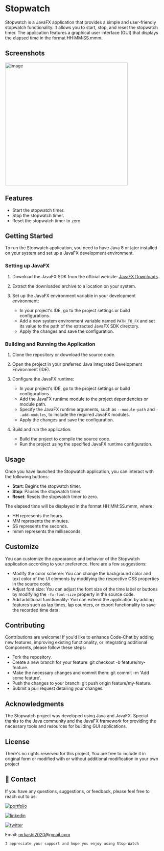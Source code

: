 # Stopwatch

Stopwatch is a JavaFX application that provides a simple and user-friendly stopwatch functionality. It allows you to start, stop, and reset the stopwatch timer. The application features a graphical user interface (GUI) that displays the elapsed time in the format HH:MM:SS.mmm.

## Screenshots

<img width="400" alt="image" src="https://github.com/KashifKhaan/Stop-Watch-JavaFX/assets/88695658/a3b8c990-a5df-4767-9aff-e1d6ecef03f4">

## Features

- Start the stopwatch timer.
- Stop the stopwatch timer.
- Reset the stopwatch timer to zero.

## Getting Started

To run the Stopwatch application, you need to have Java 8 or later installed on your system and set up a JavaFX development environment.

### Setting up JavaFX

1. Download the JavaFX SDK from the official website: [JavaFX Downloads](https://gluonhq.com/products/javafx/).

2. Extract the downloaded archive to a location on your system.

3. Set up the JavaFX environment variable in your development environment:
   - In your project's IDE, go to the project settings or build configurations.
   - Add a new system environment variable named `PATH_TO_FX` and set its value to the path of the extracted JavaFX SDK directory.
   - Apply the changes and save the configuration.

### Building and Running the Application

1. Clone the repository or download the source code.

2. Open the project in your preferred Java Integrated Development Environment (IDE).

3. Configure the JavaFX runtime:
   - In your project's IDE, go to the project settings or build configurations.
   - Add the JavaFX runtime module to the project dependencies or module path.
   - Specify the JavaFX runtime arguments, such as `--module-path` and `--add-modules`, to include the required JavaFX modules.
   - Apply the changes and save the configuration.

4. Build and run the application:
   - Build the project to compile the source code.
   - Run the project using the specified JavaFX runtime configuration.

## Usage

Once you have launched the Stopwatch application, you can interact with the following buttons:

- **Start**: Begins the stopwatch timer.
- **Stop**: Pauses the stopwatch timer.
- **Reset**: Resets the stopwatch timer to zero.

The elapsed time will be displayed in the format HH:MM:SS.mmm, where:
- HH represents the hours.
- MM represents the minutes.
- SS represents the seconds.
- mmm represents the milliseconds.

## Customize

You can customize the appearance and behavior of the Stopwatch application according to your preference. Here are a few suggestions:

- Modify the color scheme: You can change the background color and text color of the UI elements by modifying the respective CSS properties in the source code.
- Adjust font size: You can adjust the font size of the time label or buttons by modifying the `-fx-font-size` property in the source code.
- Add additional functionality: You can extend the application by adding features such as lap times, lap counters, or export functionality to save the recorded time data.

## Contributing
Contributions are welcome! If you'd like to enhance Code-Chat by adding new features, improving existing functionality, or integrating additional Components, please follow these steps:

- Fork the repository.
- Create a new branch for your feature: git checkout -b feature/my-feature.
- Make the necessary changes and commit them: git commit -m 'Add some feature'.
- Push the changes to your branch: git push origin feature/my-feature.
- Submit a pull request detailing your changes.

## Acknowledgments

The Stopwatch project was developed using Java and JavaFX. Special thanks to the Java community and the JavaFX framework for providing the necessary tools and resources for building GUI applications.

## License
There's no rights reserved for this project, You are free to include it in original form or modified with or without additional modification in your own project


## 🔗 Contact
If you have any questions, suggestions, or feedback, please feel free to reach out to us:

[![portfolio](https://img.shields.io/badge/my_portfolio-000?style=for-the-badge&logo=ko-fi&logoColor=white)](https://dribbble.com/Kashif420)

[![linkedin](https://img.shields.io/badge/linkedin-0A66C2?style=for-the-badge&logo=linkedin&logoColor=white)](https://www.linkedin.com/in/mr-kashif-442146214/)

[![twitter](https://img.shields.io/badge/twitter-1DA1F2?style=for-the-badge&logo=twitter&logoColor=white)](https://twitter.com/KaxhifKhan)

Email: mrkashi2020@gmail.com

`I appreciate your support and hope you enjoy using Stop-Watch`
